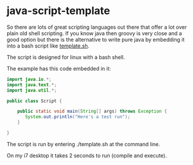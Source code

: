 java-script-template
====================

So there are lots of great scripting languages out there that offer a lot over plain old shell scripting. If you know java
then groovy is very close and a good option but there is the alternative to write pure java by embedding it into a bash script
 like [template.sh](https://github.com/davidmoten/java-script-template/blob/master/template.sh).

The script is designed for linux with a bash shell.

The example has this code embedded in it:

```java
import java.io.*;
import java.text.*;
import java.util.*;

public class Script {

    public static void main(String[] args) throws Exception {
       System.out.println("Here's a test run");
    }

}
```

The script is run by entering ./template.sh at the command line.

On my i7 desktop it takes 2 seconds to run (compile and execute).
